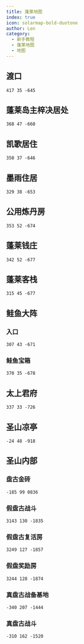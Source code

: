 ```yaml
---
title: 蓬莱地图
index: true
icon: solarmap-bold-duotone
author: Len
category:
  - 新手教程	
  - 蓬莱地图
  - 地图
---
```


## 渡口

```X,Y,Z
417 35 -645
```

## 蓬莱岛主梓决居处

```X,Y,Z
368 47 -660
```

## 凯歌居住

```X,Y,Z
350 37 -646
```

## 墨雨住居

```X,Y,Z
329 38 -653
```

## 公用炼丹房

```X,Y,Z
353 52 -674
```

## 蓬莱钱庄

```X,Y,Z
342 52 -677
```

## 蓬莱客栈

```X,Y,Z
315 45 -677
```

## 鲑鱼大阵

### 入口

```X,Y,Z
307 43 -671
```

### 鲑鱼宝箱

```X,Y,Z
370 35 -678
```

## 太上君府

```X,Y,Z
337 33 -726
```

## 圣山凉亭

```X,Y,Z
-24 48 -918
```

## 圣山内部

### 盘古金砖

```X,Y,Z
-185 99 0836
```

### 假盘古战斗

```X,Y,Z
3143 130 -1835
```

### 假盘古复活房

```X,Y,Z
3249 127 -1857
```

### 假盘奖励房

```X,Y,Z
3244 128 -1874
```

### 真盘古战备基地

```X,Y,Z
-340 207 -1444
```

### 真盘古战斗

```X,Y,Z
-310 162 -1520
```
